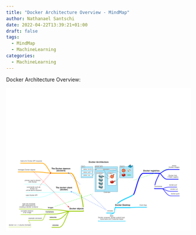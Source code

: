 ```yaml
---
title: "Docker Architecture Overview - MindMap"
author: Nathanael Santschi
date: 2022-04-22T13:39:21+01:00
draft: false
tags:
  - MindMap
  - MachineLearning
categories:
  - MachineLearning
---
```


Docker Architecture Overview:   

![Docker Architecture Overview:](/images/DockerArchitecture.png "Preview")
